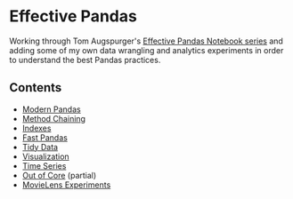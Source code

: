 # Effective Pandas

Working through Tom Augspurger's [Effective Pandas Notebook series](http://tomaugspurger.github.io/modern-1-intro.html) and adding some of my own data wrangling and analytics experiments in order to understand the best Pandas practices.

## Contents

- [Modern Pandas](modern_1_intro.ipynb)
- [Method Chaining](modern_2_method_chaining.ipynb)
- [Indexes](modern_3_indexes.ipynb)
- [Fast Pandas](modern_4_performance.ipynb)
- [Tidy Data](modern_5_tidy.ipynb)
- [Visualization](modern_6_visualization.ipynb)
- [Time Series](modern_7_timeseries.ipynb)
- [Out of Core](modern_8_out_of_core.ipynb) (partial)
- [MovieLens Experiments](movie_lens_experiments.ipynb)
